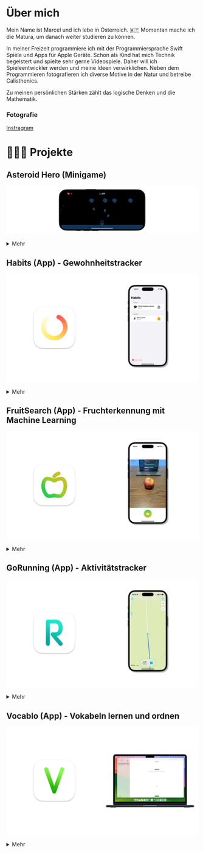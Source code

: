 # Über mich

Mein Name ist Marcel und ich lebe in Österreich. 🇦🇹 Momentan mache ich die Matura, um danach weiter studieren zu können.

In meiner Freizeit programmiere ich mit der Programmiersprache Swift Spiele und Apps für Apple Geräte.
Schon als Kind hat mich Technik begeistert und spielte sehr gerne Videospiele. Daher will ich Spieleentwickler werden und meine Ideen verwirklichen.
Neben dem Programmieren fotografieren ich diverse Motive in der Natur und betreibe Calisthenics.

Zu meinen persönlichen Stärken zählt das logische Denken und die Mathematik. 

### Fotografie
<a href="https://www.instagram.com/marcelscode/">Instragram</a>

# 👨🏻‍💻 Projekte

## Asteroid Hero (Minigame)

![AsteroidHero Thumbnail](/assets/asteroidhero/asteroidhero_thumbnail.png)

<details>
  <summary>Mehr</summary>

  ![AsteroidHero Screenshots](/assets/asteroidhero/asteroidhero_screenshots.png)

  [Clip auf Youtube öffnen.](https://youtu.be/O-fCDcd-ai0)

  #### Konzept
  In diesem Spiel geht es darum, die Asteroiden mit Magie abzuschießen und solange wie möglich durchzuhalten. Man hat 3 Leben. 
  Sobald ein Asteroid einschlägt, verliert man 1 Herz. Hat man alle 3 verloren, ist das Spiel vorbei. 
  Für je 10 Sekunden bekommt man am Ende 1 Emerald.

  Eine Runde ist im Quellcode in Phasen aufgeteilt. Beim Ereichen einer Phase werden bestimmte Parameter des Spiels verändert, 
  wie zum Beipsiel die Anzahl der Asteroiden. Die Sprites wurden mit Pixelmator erstellt und die Sounds mit der App GarageBand.

  #### Technologien
  - SpriteKit
  - GameplayKit
  - SwiftUI
  - Swift
  - Xcode 
  - Git

  #### Platform
  - iOS

</details>



## Habits (App) - Gewohnheitstracker

![Habits Thumbnail](/assets/habits/habits_thumbnail.png)

<details>
  <summary>Mehr</summary>

  ![Habits Screenshots](/assets/habits/habits_screenshots.png)

  #### Funktionen
  - Liste aller Gewohnheiten.
  - Liste mit Gewohnheiten, die heute anstehen.
  - Stellt deinen Streak als Kalendar dar.
  - Usernotification zum Zeitpunkt der Gewohnheit.

  #### Technologien
  - User Notifications
  - SwiftUI
  - SwiftData
  - Swift Charts
  - Swift
  - Xcode
  - Git

  #### Platform
  - iOS

</details>



## FruitSearch (App) - Fruchterkennung mit Machine Learning

![FruitSearch Thumbnail](/assets/fruitsearch/fruitsearch_thumbnail.png)

<details>
  <summary>Mehr</summary>

  ![FruitSearch Screenshots](/assets/fruitsearch/fruitsearch_screenshots.png)

  #### Funktionen
  - Kameraintegration.
  - Erkennt einen Apfel, eine Banane, eine Orange und eine Tomate mit Machine Learning.
  - Ladet die Nährwerte der Frucht von der Spoonacular API.

  #### Technologien
  - Core ML
  - Create ML
  - AVFoundation
  - URL Request
  - SwiftUI
  - Swift Charts
  - Swift
  - Xcode
  - Git

  #### Platform
  - iOS

</details>



## GoRunning (App) - Aktivitätstracker

![GoRunning Screenshots](/assets/gorunning/gorunning_thumbnail.png)

<details>
  <summary>Mehr</summary>

  ![GoRunning Screenshots](/assets/gorunning/gorunning_screenshots.png)

  #### Funktionen
  - Zeigt aktuelle Position auf der Map.
  - Zeigt zurückgelegten Weg auf der Map.
  - Speichert die Aktivität und Weg.
  - Stellt Daten der Aktivität in Charts da.

  #### Technologien
  - Core Location
  - MapKit
  - SwiftUI
  - SwiftData
  - Swift Charts
  - Swift
  - Xcode
  - Git

  #### Platform
  - iOS

</details>



## Vocablo (App) - Vokabeln lernen und ordnen

![Vocablo Thumbnail](/assets/vocablo/vocablo_thumbnail.png)

<details>
  <summary>Mehr</summary>

  ![Vocablo Screenshots](/assets/vocablo/vocablo_screenshots.png)

  #### Funktionen
  - Erstellen von Vokabellisten.
  - Lernen von Vokabeln mit Spaced Repetition Algorithmus.

  #### Technologien
  - SwiftUI
  - SwiftData
  - Swift
  - XCTest
  - Xcode
  - Git

  #### Platform
  - macOS

</details>

[def]: https://youtu.be/O-fCDcd-ai0